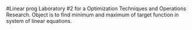 #Linear prog Laboratory #2 for a Optimization Techniques and Operations Research. Object is to find minimum and maximum of target function in system of linear equations.
